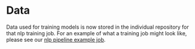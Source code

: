 # Data

Data used for training models is now stored in the individual repository for
that nlp training job.  For an example of what a training job might look like,
please see our [nlp pipeline example job](https://github.com/empirical-org/nlp-example-job).
